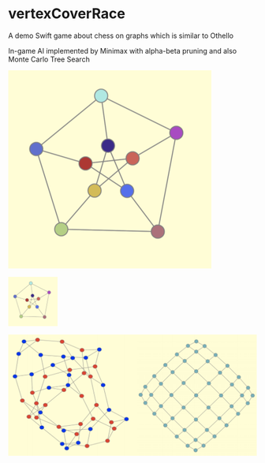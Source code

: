 # vertexCoverRace
A demo Swift game about chess on graphs which is similar to Othello

In-game AI implemented by Minimax with alpha-beta pruning and also Monte Carlo Tree Search


![img1](https://github.com/arepirpi/vertexCoverRace/blob/master/img1.png)

<img src="https://github.com/arepirpi/vertexCoverRace/blob/master/img1.png" width="100" height="100">

![img2](https://github.com/arepirpi/vertexCoverRace/blob/master/img2.png)
